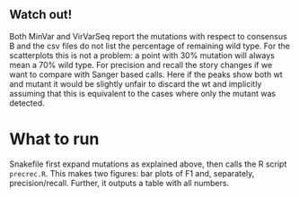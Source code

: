 
## Watch out!

Both MinVar and VirVarSeq report the mutations with respect to consensus B and
the csv files do not list the percentage of remaining wild type. For the
scatterplots this is not a problem: a point with 30% mutation will always
mean a 70% wild type. For precision and recall the story changes if we want
to compare with Sanger based calls. Here if the peaks show both wt and mutant
it would be slightly unfair to discard the wt and implicitly assuming that this
is equivalent to the cases where only the mutant was detected.


# What to run
Snakefile first expand mutations as explained above, then calls the R script
`precrec.R`.
This makes two figures: bar plots of F1 and, separately, precision/recall.
Further, it outputs a table with all numbers.
